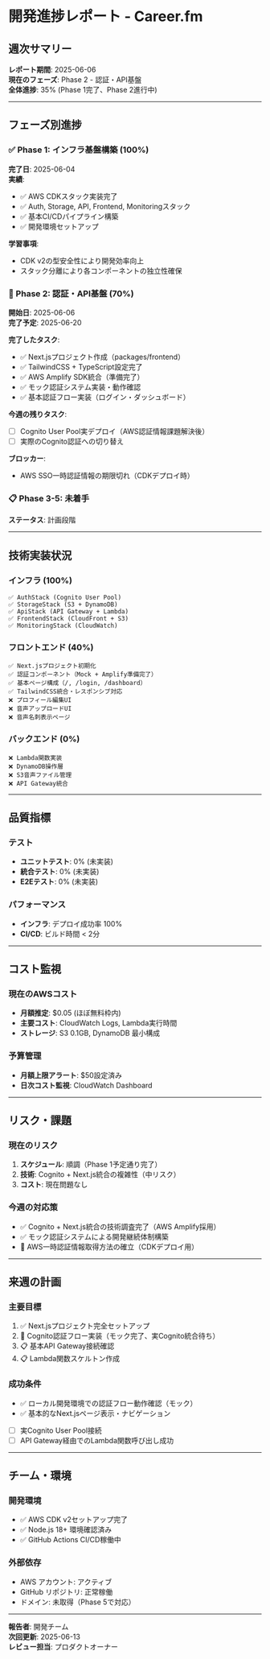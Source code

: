 # 開発進捗レポート - Career.fm

## 週次サマリー

**レポート期間**: 2025-06-06  
**現在のフェーズ**: Phase 2 - 認証・API基盤  
**全体進捗**: 35% (Phase 1完了、Phase 2進行中)

---

## フェーズ別進捗

### ✅ Phase 1: インフラ基盤構築 (100%)
**完了日**: 2025-06-04  
**実績**:
- ✅ AWS CDKスタック実装完了
- ✅ Auth, Storage, API, Frontend, Monitoringスタック
- ✅ 基本CI/CDパイプライン構築
- ✅ 開発環境セットアップ

**学習事項**:
- CDK v2の型安全性により開発効率向上
- スタック分離により各コンポーネントの独立性確保

### 🚧 Phase 2: 認証・API基盤 (70%)
**開始日**: 2025-06-06  
**完了予定**: 2025-06-20

**完了したタスク**:
- ✅ Next.jsプロジェクト作成（packages/frontend）
- ✅ TailwindCSS + TypeScript設定完了
- ✅ AWS Amplify SDK統合（準備完了）
- ✅ モック認証システム実装・動作確認
- ✅ 基本認証フロー実装（ログイン・ダッシュボード）

**今週の残りタスク**:
- [ ] Cognito User Pool実デプロイ（AWS認証情報課題解決後）
- [ ] 実際のCognito認証への切り替え

**ブロッカー**:
- AWS SSO一時認証情報の期限切れ（CDKデプロイ時）

### 📋 Phase 3-5: 未着手
**ステータス**: 計画段階

---

## 技術実装状況

### インフラ (100%)
```
✅ AuthStack (Cognito User Pool)
✅ StorageStack (S3 + DynamoDB) 
✅ ApiStack (API Gateway + Lambda)
✅ FrontendStack (CloudFront + S3)
✅ MonitoringStack (CloudWatch)
```

### フロントエンド (40%)
```
✅ Next.jsプロジェクト初期化
✅ 認証コンポーネント（Mock + Amplify準備完了）
✅ 基本ページ構成（/, /login, /dashboard）
✅ TailwindCSS統合・レスポンシブ対応
❌ プロフィール編集UI
❌ 音声アップロードUI
❌ 音声名刺表示ページ
```

### バックエンド (0%)
```
❌ Lambda関数実装
❌ DynamoDB操作層
❌ S3音声ファイル管理
❌ API Gateway統合
```

---

## 品質指標

### テスト
- **ユニットテスト**: 0% (未実装)
- **統合テスト**: 0% (未実装)
- **E2Eテスト**: 0% (未実装)

### パフォーマンス
- **インフラ**: デプロイ成功率 100%
- **CI/CD**: ビルド時間 < 2分

---

## コスト監視

### 現在のAWSコスト
- **月額推定**: $0.05 (ほぼ無料枠内)
- **主要コスト**: CloudWatch Logs, Lambda実行時間
- **ストレージ**: S3 0.1GB, DynamoDB 最小構成

### 予算管理
- **月額上限アラート**: $50設定済み
- **日次コスト監視**: CloudWatch Dashboard

---

## リスク・課題

### 現在のリスク
1. **スケジュール**: 順調（Phase 1予定通り完了）
2. **技術**: Cognito + Next.js統合の複雑性（中リスク）
3. **コスト**: 現在問題なし

### 今週の対応策
- ✅ Cognito + Next.js統合の技術調査完了（AWS Amplify採用）
- ✅ モック認証システムによる開発継続体制構築
- 🔄 AWS一時認証情報取得方法の確立（CDKデプロイ用）

---

## 来週の計画

### 主要目標
1. ✅ Next.jsプロジェクト完全セットアップ
2. 🔄 Cognito認証フロー実装（モック完了、実Cognito統合待ち）
3. 📋 基本API Gateway接続確認
4. 📋 Lambda関数スケルトン作成

### 成功条件
- ✅ ローカル開発環境での認証フロー動作確認（モック）
- ✅ 基本的なNext.jsページ表示・ナビゲーション
- [ ] 実Cognito User Pool接続
- [ ] API Gateway経由でのLambda関数呼び出し成功

---

## チーム・環境

### 開発環境
- ✅ AWS CDK v2セットアップ完了
- ✅ Node.js 18+ 環境確認済み
- ✅ GitHub Actions CI/CD稼働中

### 外部依存
- AWS アカウント: アクティブ
- GitHub リポジトリ: 正常稼働
- ドメイン: 未取得（Phase 5で対応）

---

**報告者**: 開発チーム  
**次回更新**: 2025-06-13  
**レビュー担当**: プロダクトオーナー